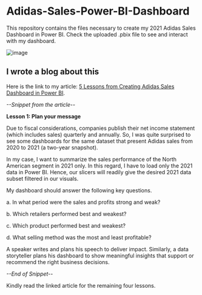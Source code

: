 # Adidas-Sales-Power-BI-Dashboard
This repository contains the files necessary to create my 2021 Adidas Sales Dashboard in Power BI. Check the uploaded .pbix file to see and interact with my dashboard.

![image](https://github.com/marvin-rubia/Adidas-Sales-Power-BI-Dashboard/assets/140475770/ac92bfeb-d80e-41f7-a200-3db07b2fab98)

## I wrote a blog about this
Here is the link to my article: [5 Lessons from Creating Adidas Sales Dashboard in Power BI](https://marvinrubia.medium.com/5-lessons-from-creating-adidas-sales-dashboard-in-power-bi-85caf62253c2).

_--Snippet from the article--_

__Lesson 1: Plan your message__

Due to fiscal considerations, companies publish their net income statement (which includes sales) quarterly and annually. So, I was quite surprised to see some dashboards for the same dataset that present Adidas sales from 2020 to 2021 (a two-year snapshot).

In my case, I want to summarize the sales performance of the North American segment in 2021 only. In this regard, I have to load only the 2021 data in Power BI. Hence, our slicers will readily give the desired 2021 data subset filtered in our visuals.

My dashboard should answer the following key questions.

a. In what period were the sales and profits strong and weak?

b. Which retailers performed best and weakest?

c. Which product performed best and weakest?

d. What selling method was the most and least profitable?

A speaker writes and plans his speech to deliver impact. Similarly, a data storyteller plans his dashboard to show meaningful insights that support or recommend the right business decisions.

_--End of Snippet--_

Kindly read the linked article for the remaining four lessons. 

